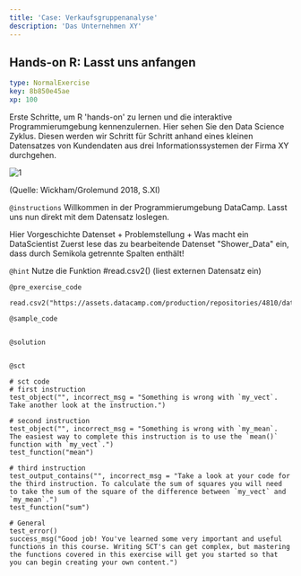 ```yaml
---
title: 'Case: Verkaufsgruppenanalyse'
description: 'Das Unternehmen XY'
---
```


## Hands-on R: Lasst uns anfangen

```yaml
type: NormalExercise
key: 8b850e45ae
xp: 100
```

Erste Schritte, um R 'hands-on' zu lernen und die interaktive Programmierumgebung kennenzulernen.
Hier sehen Sie den Data Science Zyklus. Diesen werden wir Schritt für Schritt anhand eines kleinen Datensatzes von Kundendaten aus drei Informationssystemen der Firma XY durchgehen.

![1](https://assets.datacamp.com/production/repositories/4810/datasets/82d92f41d7649657073e1e2e0b813011ecc4973a/Data_Science_Explore.png)

(Quelle: Wickham/Grolemund 2018, S.XI)

`@instructions`
Willkommen in der Programmierumgebung DataCamp. Lasst uns nun direkt mit dem Datensatz loslegen. 

Hier Vorgeschichte Datenset + Problemstellung + Was macht ein DataScientist
Zuerst lese das zu bearbeitende Datenset "Shower_Data" ein, dass durch Semikola getrennte Spalten enthält!

`@hint`
Nutze die Funktion #read.csv2() 
(liest externen Datensatz ein)

`@pre_exercise_code`
```{r}
read.csv2("https://assets.datacamp.com/production/repositories/4810/datasets/92686befd7e2045e704ac3f441df3e5ddddbd2f4/Shower_data.csv")
```

`@sample_code`
```{r}

```

`@solution`
```{r}

```

`@sct`
```{r}
# sct code
# first instruction
test_object("", incorrect_msg = "Something is wrong with `my_vect`. Take another look at the instruction.")

# second instruction
test_object("", incorrect_msg = "Something is wrong with `my_mean`. The easiest way to complete this instruction is to use the `mean()` function with `my_vect`.")
test_function("mean")

# third instruction
test_output_contains("", incorrect_msg = "Take a look at your code for the third instruction. To calculate the sum of squares you will need to take the sum of the square of the difference between `my_vect` and `my_mean`.")
test_function("sum")

# General
test_error()
success_msg("Good job! You've learned some very important and useful functions in this course. Writing SCT's can get complex, but mastering the functions covered in this exercise will get you started so that you can begin creating your own content.")
```
